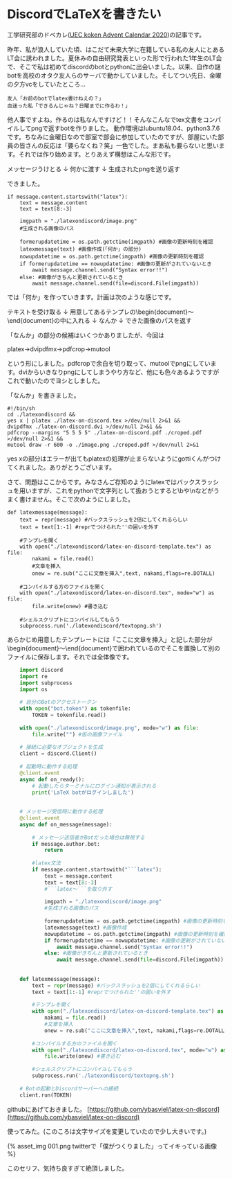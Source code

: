 # DiscordでLaTeXを書きたい

工学研究部のドベカレ(<a href="https://adventar.org/calendars/5692">UEC koken Advent Calendar 2020</a>)の記事です。


昨年、私が浪人していた頃、はこだて未来大学に在籍している私の友人にとあるLT会に誘われました。夏休みの自由研究発表といった形で行われた1年生のLT会で、そこで私は初めてdiscordのbotとpythonに出会いました。以来、自作の謎botを高校のオタク友人らのサーバで動かしていました。そしてつい先日、金曜の夕方vcをしていたところ…
    
    友人「お前のbotでlatex書けねえの？」
    血迷った私「できるんじゃね？日曜までに作るわ！」
    
他人事ですよね。作るのは私なんですけど！！そんなこんなでtex文書をコンパイルしてpngで返すbotを作りました。 動作環境はlubuntu18.04、python3.7.6です。ちなみに金曜日なので部室で部会に参加していたのですが、部屋にいた部員の皆さんの反応は「要らなくね？笑」一色でした。まあ私も要らないと思います。それでは作り始めます。とりあえず構想はこんな形です。
    
メッセージうけとる
↓
何かに渡す
↓
生成されたpngを送り返す
    
できました。

```
if message.content.startswith("latex"):
    text = message.content
    text = text[8:-3]

    imgpath = "./latexondiscord/image.png"
    #生成される画像のパス

    formerupdatetime = os.path.getctime(imgpath) #画像の更新時刻を確認
    latexmessage(text) #画像作成(「何か」の部分)
    nowupdatetime = os.path.getctime(imgpath) #画像の更新時刻を確認
    if formerupdatetime == nowupdatetime: #画像の更新がされていないとき
        await message.channel.send("Syntax error!!")
    else: #画像がきちんと更新されているとき
        await message.channel.send(file=discord.File(imgpath))
```
    
では「何か」を作っていきます。計画は次のような感じです。

テキストを受け取る
↓
用意してあるテンプレの\begin{document}〜\end{document}の中に入れる
↓
なんか
↓
できた画像のパスを返す

「なんか」の部分の候補はいくつかありましたが、今回は

platex→dvipdfmx→pdfcrop→mutool

という形にしました。pdfcropで余白を切り取って、mutoolでpngにしています。dviからいきなりpngにしてしまうやり方など、他にも色々あるようですがこれで動いたのでヨシとしました。

「なんか」を書きました。

```
#!/bin/sh
cd ./latexondiscord &&
yes x | platex ./latex-on-discord.tex >/dev/null 2>&1 &&
dvipdfmx ./latex-on-discord.dvi >/dev/null 2>&1 &&
pdfcrop --margins "5 5 5 5" ./latex-on-discord.pdf ./croped.pdf >/dev/null 2>&1 &&
mutool draw -r 600 -o ./image.png ./croped.pdf >/dev/null 2>&1
```

yes xの部分はエラーが出てもplatexの処理が止まらないようにgottiくんがつけてくれました。ありがとうございます。

さて、問題はここからです。みなさんご存知のようにlatexではバックスラッシュを用いますが、これをpythonで文字列として扱おうとすると\bや\nなどがうまく書けません。そこで次のようにしました。

```
def latexmessage(message):
    text = repr(message) #バックスラッシュを2倍にしてくれるらしい
    text = text[1:-1] #reprでつけられた''の囲いを外す

    #テンプレを開く
    with open("./latexondiscord/latex-on-discord-template.tex") as file:
        nakami = file.read()
        #文章を挿入
        onew = re.sub("ここに文章を挿入",text, nakami,flags=re.DOTALL)

    #コンパイルする方のファイルを開く
    with open("./latexondiscord/latex-on-discord.tex", mode="w") as file:
        file.write(onew) #書き込む

    #シェルスクリプトにコンパイルしてもらう
    subprocess.run('./latexondiscord/textopng.sh')
```

あらかじめ用意したテンプレートには「ここに文章を挿入」と記した部分が\begin{document}〜\end{document}で囲われているのでそこを置換して別のファイルに保存します。それでは全体像です。

  
```python
    import discord
    import re
    import subprocess
    import os
    
    # 自分のBotのアクセストークン
    with open("bot.token") as tokenfile:
        TOKEN = tokenfile.read()
    
    with open("./latexondiscord/image.png", mode="w") as file:
        file.write("") #仮の画像ファイル
    
    # 接続に必要なオブジェクトを生成
    client = discord.Client()
    
    # 起動時に動作する処理
    @client.event
    async def on_ready():
        # 起動したらターミナルにログイン通知が表示される
        print('LaTeX botがログインしました')
        
    
    # メッセージ受信時に動作する処理
    @client.event
    async def on_message(message):
    
        # メッセージ送信者がBotだった場合は無視する
        if message.author.bot:
            return
    
        #latex文法
        if message.content.startswith("```latex"):
            text = message.content
            text = text[8:-3]
            #```latex〜```を取り外す
    
            imgpath = "./latexondiscord/image.png"
            #生成される画像のパス
    
            formerupdatetime = os.path.getctime(imgpath) #画像の更新時刻を確認
            latexmessage(text) #画像作成
            nowupdatetime = os.path.getctime(imgpath) #画像の更新時刻を確認
            if formerupdatetime == nowupdatetime: #画像の更新がされていないとき
                await message.channel.send("Syntax error!!")
            else: #画像がきちんと更新されているとき
                await message.channel.send(file=discord.File(imgpath))
    
    
    def latexmessage(message):
        text = repr(message) #バックスラッシュを2倍にしてくれるらしい
        text = text[1:-1] #reprでつけられた''の囲いを外す
    
        #テンプレを開く
        with open("./latexondiscord/latex-on-discord-template.tex") as file:
            nakami = file.read()
            #文章を挿入
            onew = re.sub("ここに文章を挿入",text, nakami,flags=re.DOTALL)
    
        #コンパイルする方のファイルを開く
        with open("./latexondiscord/latex-on-discord.tex", mode="w") as file:
            file.write(onew) #書き込む
    
        #シェルスクリプトにコンパイルしてもらう
        subprocess.run('./latexondiscord/textopng.sh')
    
    # Botの起動とDiscordサーバーへの接続
    client.run(TOKEN)
```
  

githubにあげておきました。
[https://github.com/ybasviel/latex-on-discord](https://github.com/ybasviel/latex-on-discord)
    
    
使ってみた。(このころは文字サイズを変更していたので少し大きいです。)


{% asset_img 001.png twitterで「僕がつくりました」ってイキっている画像 %}

このセリフ、気持ち良すぎて絶頂しました。   
